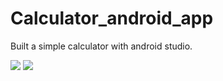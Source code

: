 # Calculator_android_app
 
Built a simple calculator with android studio.


![](https://i.imgur.com/V7PUs7H.png)
![](https://i.imgur.com/jNg7fKZ.png)
